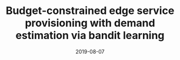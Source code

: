 ---
title: "Budget-constrained edge service provisioning with demand estimation via bandit learning"
collection: publications
category: 2019
date: 2019-08-07
permalink: /publication/Budget-constrained edge service provisioning with demand estimation via bandit learning
excerpt: '<strong><u>Lixing Chen</u></strong>, Jie Xu'
venue: 'IEEE Journal on Selected Areas in Communications'
paperurl: 'https://ieeexplore.ieee.org/abstract/document/8790775'
---